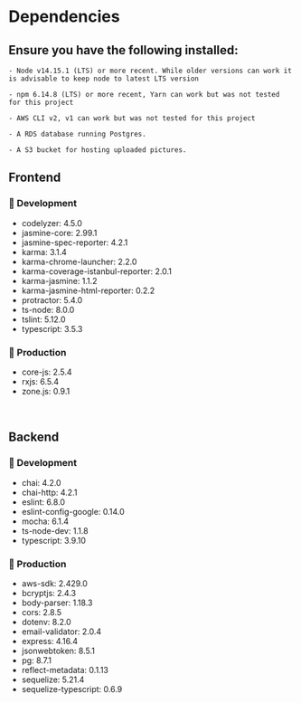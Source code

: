 # Dependencies

## Ensure you have the following installed:

```
- Node v14.15.1 (LTS) or more recent. While older versions can work it is advisable to keep node to latest LTS version

- npm 6.14.8 (LTS) or more recent, Yarn can work but was not tested for this project

- AWS CLI v2, v1 can work but was not tested for this project

- A RDS database running Postgres.

- A S3 bucket for hosting uploaded pictures.

```

## Frontend

### 🔣 Development

- codelyzer: 4.5.0
- jasmine-core: 2.99.1
- jasmine-spec-reporter: 4.2.1
- karma: 3.1.4
- karma-chrome-launcher: 2.2.0
- karma-coverage-istanbul-reporter: 2.0.1
- karma-jasmine: 1.1.2
- karma-jasmine-html-reporter: 0.2.2
- protractor: 5.4.0
- ts-node: 8.0.0
- tslint: 5.12.0
- typescript: 3.5.3

### 🚀 Production

- core-js: 2.5.4
- rxjs: 6.5.4
- zone.js: 0.9.1

<br>

## Backend

### 🔣 Development

- chai: 4.2.0
- chai-http: 4.2.1
- eslint: 6.8.0
- eslint-config-google: 0.14.0
- mocha: 6.1.4
- ts-node-dev: 1.1.8
- typescript: 3.9.10

### 🚀 Production

- aws-sdk: 2.429.0
- bcryptjs: 2.4.3
- body-parser: 1.18.3
- cors: 2.8.5
- dotenv: 8.2.0
- email-validator: 2.0.4
- express: 4.16.4
- jsonwebtoken: 8.5.1
- pg: 8.7.1
- reflect-metadata: 0.1.13
- sequelize: 5.21.4
- sequelize-typescript: 0.6.9
